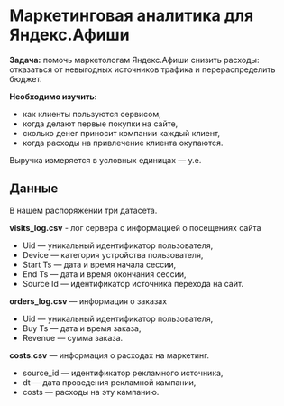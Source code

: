 # Маркетинговая аналитика для Яндекс.Афиши

**Задача:**
помочь маркетологам Яндекс.Афиши снизить расходы: отказаться от невыгодных источников трафика и перераспределить бюджет.

**Необходимо изучить:**
- как клиенты пользуются сервисом,
- когда делают первые покупки на сайте,
- сколько денег приносит компании каждый клиент,
- когда расходы на привлечение клиента окупаются.

Выручка измеряется в условных единицах — у.е.

## Данные

В нашем распоряжении три датасета.

**visits_log.csv** - лог сервера с информацией о посещениях сайта
- Uid — уникальный идентификатор пользователя,
- Device — категория устройства пользователя,
- Start Ts — дата и время начала сессии,
- End Ts — дата и время окончания сессии,
- Source Id — идентификатор источника перехода на сайт.

**orders_log.csv** — информация о заказах
- Uid — уникальный идентификатор пользователя,
- Buy Ts — дата и время заказа,
- Revenue — сумма заказа.

**costs.csv** — информация о расходах на маркетинг.
- source_id — идентификатор рекламного источника,
- dt — дата проведения рекламной кампании,
- costs — расходы на эту кампанию.
